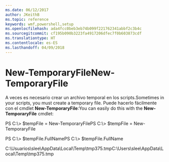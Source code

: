 ```yaml
---
ms.date: 06/12/2017
author: JKeithB
ms.topic: reference
keywords: wmf,powershell,setup
ms.openlocfilehash: ada4fcc0beb3eb74b099f221762341abbf2c3b4c
ms.sourcegitcommit: cf195b090b3223fa4917206dfec7f0b603873cdf
ms.translationtype: HT
ms.contentlocale: es-ES
ms.lasthandoff: 04/09/2018
---
```

# <a name="new-temporaryfile"></a><span data-ttu-id="65ed9-102">New-TemporaryFile</span><span class="sxs-lookup"><span data-stu-id="65ed9-102">New-TemporaryFile</span></span>
<span data-ttu-id="65ed9-103">A veces es necesario crear un archivo temporal en los scripts.</span><span class="sxs-lookup"><span data-stu-id="65ed9-103">Sometimes in your scripts, you must create a temporary file.</span></span> <span data-ttu-id="65ed9-104">Puede hacerlo fácilmente con el cmdlet **New-TemporaryFile**:</span><span class="sxs-lookup"><span data-stu-id="65ed9-104">You can easily do this with the **New-TemporaryFile** cmdlet:</span></span>

<span data-ttu-id="65ed9-105">PS C:\\&gt; $tempFile = New-TemporaryFile</span><span class="sxs-lookup"><span data-stu-id="65ed9-105">PS C:\\&gt; $tempFile = New-TemporaryFile</span></span>

<span data-ttu-id="65ed9-106">PS C:\\&gt; $tempFile.FullName</span><span class="sxs-lookup"><span data-stu-id="65ed9-106">PS C:\\&gt; $tempFile.FullName</span></span>

<span data-ttu-id="65ed9-107">C:\\Usuarios\\slee\\AppData\\Local\\Temp\\tmp375.tmp</span><span class="sxs-lookup"><span data-stu-id="65ed9-107">C:\\Users\\slee\\AppData\\Local\\Temp\\tmp375.tmp</span></span>